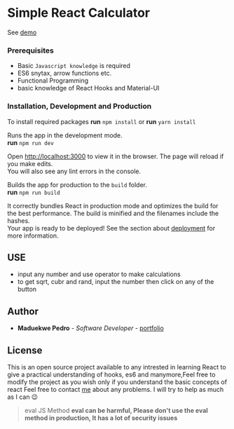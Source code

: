 # Simple React Calculator

See [demo](https://pedroview-markdown.netlify.com/)

### Prerequisites

- Basic `Javascript knowledge` is required
- ES6 snytax, arrow functions etc.
- Functional Programming
- basic knowledge of React Hooks and Material-UI

### Installation, Development and Production

To install required packages
**run** `npm install` or **run** `yarn install`

Runs the app in the development mode.<br />
**run** `npm run dev`

Open [http://localhost:3000](http://localhost:3000) to view it in the browser.
The page will reload if you make edits.<br />
You will also see any lint errors in the console.

Builds the app for production to the `build` folder.<br />
**run** `npm run build`

It correctly bundles React in production mode and optimizes the build for the best performance.
The build is minified and the filenames include the hashes.<br />
Your app is ready to be deployed!
See the section about [deployment](https://facebook.github.io/create-react-app/docs/deployment) for more information.

## USE

- input any number and use operator to make calculations
- to get sqrt, cubr and rand, input the number then click on any of the button

## Author

- **Maduekwe Pedro** - _Software Developer_ - [portfolio](https://pedrojr.netlify.app)

## License

This is an open source project available to any intrested in learning React to give a practical understanding of hooks, es6 and manymore,Feel free to modify the project as you wish only if you understand the basic concepts of react
Feel free to contact [me](https://pedrojr.netlify.app) about any problems. I will try to help as much as I can 😉

> eval JS Method
> **eval can be harmful, Please don't use the eval method in production, It has a lot of security issues**
